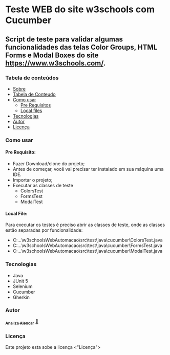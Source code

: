 # Teste WEB do site w3schools com Cucumber

## Script de teste para validar algumas funcionalidades das telas Color Groups, HTML Forms e Modal Boxes do site https://www.w3schools.com/.

### Tabela de conteúdos 

<!--ts-->
* [Sobre](#Sobre)
* [Tabela de Conteudo](#tabela-de-conteudo)
* [Como usar](#como-usar)
    * [Pre Requisitos](#pre-requisitos)
    * [Local files](#local-files)
* [Tecnologias](#tecnologias)
* [Autor](#autor)
* [Licença](#licença)
<!--te-->

### Como usar
#### Pre Requisito:
* Fazer Download/clone do projeto;
* Antes de começar, você vai precisar ter instalado em sua máquina uma IDE.
* Importar o projeto;
* Executar as classes de teste
  * ColorsTest
  * FormsTest
  * ModalTest

#### Local File:
Para executar os testes é preciso abrir as classes de teste, onde as classes estão separadas por funcionalidade:
- C:...\w3schoolsWebAutomacao\src\test\java\cucumber\ColorsTest.java
- C:...\w3schoolsWebAutomacao\src\test\java\cucumber\FormsTest.java
- C:...\w3schoolsWebAutomacao\src\test\java\cucumber\ModalTest.java

### Tecnologias 
* Java
* JUnit 5
* Selenium
* Cucumber
* Gherkin


### Autor
<a href="https://linkedin.com/in/ana-iza-alencar-b5a33b123">
 <sub><b>Ana Iza Alencar</b></sub></a> <a href="https://linkedin.com/in/ana-iza-alencar-b5a33b123" title="Rocketseat">🚀</a>
 <br />

### Licença
Este projeto esta sobe a licença <"Licença">

